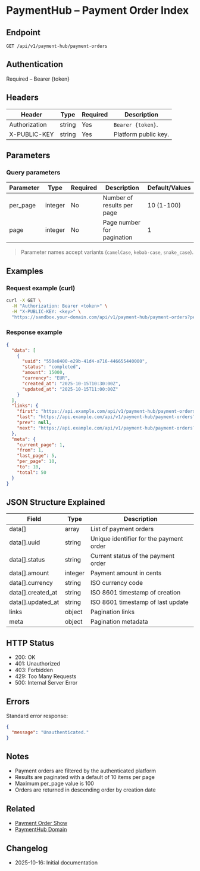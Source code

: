 # PaymentHub – Payment Order Index

## Endpoint

```
GET /api/v1/payment-hub/payment-orders
```

## Authentication

Required – Bearer {token}

## Headers

| Header           | Type   | Required | Description |
| ---------------- | ------ | -------- | ----------- |
| Authorization    | string | Yes      | `Bearer {token}`. |
| X-PUBLIC-KEY     | string | Yes      | Platform public key. |

## Parameters

### Query parameters

| Parameter | Type    | Required | Description | Default/Values |
| --------- | ------- | -------- | ----------- | -------------- |
| per_page  | integer | No       | Number of results per page | 10 (1-100) |
| page      | integer | No       | Page number for pagination | 1 |

> Parameter names accept variants (`camelCase`, `kebab-case`, `snake_case`).

## Examples

### Request example (curl)

```bash
curl -X GET \
  -H "Authorization: Bearer <token>" \
  -H "X-PUBLIC-KEY: <key>" \
  "https://sandbox.your-domain.com/api/v1/payment-hub/payment-orders?per_page=10"
```

### Response example

```json
{
  "data": [
    {
      "uuid": "550e8400-e29b-41d4-a716-446655440000",
      "status": "completed",
      "amount": 15000,
      "currency": "EUR",
      "created_at": "2025-10-15T10:30:00Z",
      "updated_at": "2025-10-15T11:00:00Z"
    }
  ],
  "links": {
    "first": "https://api.example.com/api/v1/payment-hub/payment-orders?page=1",
    "last": "https://api.example.com/api/v1/payment-hub/payment-orders?page=5",
    "prev": null,
    "next": "https://api.example.com/api/v1/payment-hub/payment-orders?page=2"
  },
  "meta": {
    "current_page": 1,
    "from": 1,
    "last_page": 5,
    "per_page": 10,
    "to": 10,
    "total": 50
  }
}
```

## JSON Structure Explained

| Field              | Type    | Description |
| ------------------ | ------- | ----------- |
| data[]             | array   | List of payment orders |
| data[].uuid        | string  | Unique identifier for the payment order |
| data[].status      | string  | Current status of the payment order |
| data[].amount      | integer | Payment amount in cents |
| data[].currency    | string  | ISO currency code |
| data[].created_at  | string  | ISO 8601 timestamp of creation |
| data[].updated_at  | string  | ISO 8601 timestamp of last update |
| links              | object  | Pagination links |
| meta               | object  | Pagination metadata |

## HTTP Status

- 200: OK
- 401: Unauthorized
- 403: Forbidden
- 429: Too Many Requests
- 500: Internal Server Error

## Errors

Standard error response:

```json
{
  "message": "Unauthenticated."
}
```

## Notes

- Payment orders are filtered by the authenticated platform
- Results are paginated with a default of 10 items per page
- Maximum per_page value is 100
- Orders are returned in descending order by creation date

## Related

- [Payment Order Show](./PaymentOrderShow.md)
- [PaymentHub Domain](../README.md)

## Changelog

- 2025-10-16: Initial documentation
